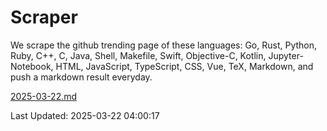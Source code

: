 # Scraper

We scrape the github trending page of these languages: Go, Rust, Python, Ruby, C++, C, Java, Shell, Makefile, Swift, Objective-C, Kotlin, Jupyter-Notebook, HTML, JavaScript, TypeScript, CSS, Vue, TeX, Markdown, and push a markdown result everyday.

[2025-03-22.md](https://github.com/yangwenmai/github-trending-backup/blob/master/2025-03-22.md)

Last Updated: 2025-03-22 04:00:17